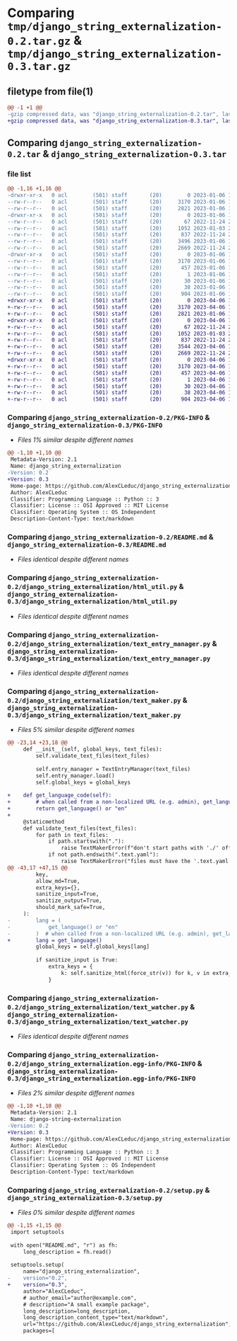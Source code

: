 # Comparing `tmp/django_string_externalization-0.2.tar.gz` & `tmp/django_string_externalization-0.3.tar.gz`

## filetype from file(1)

```diff
@@ -1 +1 @@
-gzip compressed data, was "django_string_externalization-0.2.tar", last modified: Fri Jan  6 18:31:37 2023, max compression
+gzip compressed data, was "django_string_externalization-0.3.tar", last modified: Thu Apr  6 19:53:17 2023, max compression
```

## Comparing `django_string_externalization-0.2.tar` & `django_string_externalization-0.3.tar`

### file list

```diff
@@ -1,16 +1,16 @@
-drwxr-xr-x   0 acl        (501) staff       (20)        0 2023-01-06 18:31:37.785011 django_string_externalization-0.2/
--rw-r--r--   0 acl        (501) staff       (20)     3170 2023-01-06 18:31:37.784844 django_string_externalization-0.2/PKG-INFO
--rw-r--r--   0 acl        (501) staff       (20)     2821 2023-01-06 16:32:29.000000 django_string_externalization-0.2/README.md
-drwxr-xr-x   0 acl        (501) staff       (20)        0 2023-01-06 18:31:37.784054 django_string_externalization-0.2/django_string_externalization/
--rw-r--r--   0 acl        (501) staff       (20)       67 2022-11-24 20:10:16.000000 django_string_externalization-0.2/django_string_externalization/__init__.py
--rw-r--r--   0 acl        (501) staff       (20)     1052 2023-01-03 21:23:08.000000 django_string_externalization-0.2/django_string_externalization/html_util.py
--rw-r--r--   0 acl        (501) staff       (20)      837 2022-11-24 20:10:16.000000 django_string_externalization-0.2/django_string_externalization/text_entry_manager.py
--rw-r--r--   0 acl        (501) staff       (20)     3496 2023-01-06 18:30:44.000000 django_string_externalization-0.2/django_string_externalization/text_maker.py
--rw-r--r--   0 acl        (501) staff       (20)     2669 2022-11-24 20:10:16.000000 django_string_externalization-0.2/django_string_externalization/text_watcher.py
-drwxr-xr-x   0 acl        (501) staff       (20)        0 2023-01-06 18:31:37.784655 django_string_externalization-0.2/django_string_externalization.egg-info/
--rw-r--r--   0 acl        (501) staff       (20)     3170 2023-01-06 18:31:37.000000 django_string_externalization-0.2/django_string_externalization.egg-info/PKG-INFO
--rw-r--r--   0 acl        (501) staff       (20)      457 2023-01-06 18:31:37.000000 django_string_externalization-0.2/django_string_externalization.egg-info/SOURCES.txt
--rw-r--r--   0 acl        (501) staff       (20)        1 2023-01-06 18:31:37.000000 django_string_externalization-0.2/django_string_externalization.egg-info/dependency_links.txt
--rw-r--r--   0 acl        (501) staff       (20)       30 2023-01-06 18:31:37.000000 django_string_externalization-0.2/django_string_externalization.egg-info/top_level.txt
--rw-r--r--   0 acl        (501) staff       (20)       38 2023-01-06 18:31:37.785066 django_string_externalization-0.2/setup.cfg
--rw-r--r--   0 acl        (501) staff       (20)      904 2023-01-06 18:31:12.000000 django_string_externalization-0.2/setup.py
+drwxr-xr-x   0 acl        (501) staff       (20)        0 2023-04-06 19:53:17.833226 django_string_externalization-0.3/
+-rw-r--r--   0 acl        (501) staff       (20)     3170 2023-04-06 19:53:17.833078 django_string_externalization-0.3/PKG-INFO
+-rw-r--r--   0 acl        (501) staff       (20)     2821 2023-01-06 16:32:29.000000 django_string_externalization-0.3/README.md
+drwxr-xr-x   0 acl        (501) staff       (20)        0 2023-04-06 19:53:17.832255 django_string_externalization-0.3/django_string_externalization/
+-rw-r--r--   0 acl        (501) staff       (20)       67 2022-11-24 20:10:16.000000 django_string_externalization-0.3/django_string_externalization/__init__.py
+-rw-r--r--   0 acl        (501) staff       (20)     1052 2023-01-03 21:23:08.000000 django_string_externalization-0.3/django_string_externalization/html_util.py
+-rw-r--r--   0 acl        (501) staff       (20)      837 2022-11-24 20:10:16.000000 django_string_externalization-0.3/django_string_externalization/text_entry_manager.py
+-rw-r--r--   0 acl        (501) staff       (20)     3544 2023-04-06 19:50:54.000000 django_string_externalization-0.3/django_string_externalization/text_maker.py
+-rw-r--r--   0 acl        (501) staff       (20)     2669 2022-11-24 20:10:16.000000 django_string_externalization-0.3/django_string_externalization/text_watcher.py
+drwxr-xr-x   0 acl        (501) staff       (20)        0 2023-04-06 19:53:17.832856 django_string_externalization-0.3/django_string_externalization.egg-info/
+-rw-r--r--   0 acl        (501) staff       (20)     3170 2023-04-06 19:53:17.000000 django_string_externalization-0.3/django_string_externalization.egg-info/PKG-INFO
+-rw-r--r--   0 acl        (501) staff       (20)      457 2023-04-06 19:53:17.000000 django_string_externalization-0.3/django_string_externalization.egg-info/SOURCES.txt
+-rw-r--r--   0 acl        (501) staff       (20)        1 2023-04-06 19:53:17.000000 django_string_externalization-0.3/django_string_externalization.egg-info/dependency_links.txt
+-rw-r--r--   0 acl        (501) staff       (20)       30 2023-04-06 19:53:17.000000 django_string_externalization-0.3/django_string_externalization.egg-info/top_level.txt
+-rw-r--r--   0 acl        (501) staff       (20)       38 2023-04-06 19:53:17.833273 django_string_externalization-0.3/setup.cfg
+-rw-r--r--   0 acl        (501) staff       (20)      904 2023-04-06 19:51:42.000000 django_string_externalization-0.3/setup.py
```

### Comparing `django_string_externalization-0.2/PKG-INFO` & `django_string_externalization-0.3/PKG-INFO`

 * *Files 1% similar despite different names*

```diff
@@ -1,10 +1,10 @@
 Metadata-Version: 2.1
 Name: django_string_externalization
-Version: 0.2
+Version: 0.3
 Home-page: https://github.com/AlexCLeduc/django_string_externalization
 Author: AlexCLeduc
 Classifier: Programming Language :: Python :: 3
 Classifier: License :: OSI Approved :: MIT License
 Classifier: Operating System :: OS Independent
 Description-Content-Type: text/markdown
```

### Comparing `django_string_externalization-0.2/README.md` & `django_string_externalization-0.3/README.md`

 * *Files identical despite different names*

### Comparing `django_string_externalization-0.2/django_string_externalization/html_util.py` & `django_string_externalization-0.3/django_string_externalization/html_util.py`

 * *Files identical despite different names*

### Comparing `django_string_externalization-0.2/django_string_externalization/text_entry_manager.py` & `django_string_externalization-0.3/django_string_externalization/text_entry_manager.py`

 * *Files identical despite different names*

### Comparing `django_string_externalization-0.2/django_string_externalization/text_maker.py` & `django_string_externalization-0.3/django_string_externalization/text_maker.py`

 * *Files 5% similar despite different names*

```diff
@@ -23,14 +23,18 @@
     def __init__(self, global_keys, text_files):
         self.validate_text_files(text_files)
 
         self.entry_manager = TextEntryManager(text_files)
         self.entry_manager.load()
         self.global_keys = global_keys
 
+    def get_language_code(self):
+        # when called from a non-localized URL (e.g. admin), get_language() is None
+        return get_language() or "en"
+
     @staticmethod
     def validate_text_files(text_files):
         for path in text_files:
             if path.startswith("."):
                 raise TextMakerError(f"don't start paths with './' offender: {path}")
             if not path.endswith(".text.yaml"):
                 raise TextMakerError("files must have the '.text.yaml' extension")
@@ -43,17 +47,15 @@
         key,
         allow_md=True,
         extra_keys={},
         sanitize_input=True,
         sanitize_output=True,
         should_mark_safe=True,
     ):
-        lang = (
-            get_language() or "en"
-        )  # when called from a non-localized URL (e.g. admin), get_language() is None
+        lang = get_language() 
         global_keys = self.global_keys[lang]
 
         if sanitize_input is True:
             extra_keys = {
                 k: self.sanitize_html(force_str(v)) for k, v in extra_keys.items()
             }
```

### Comparing `django_string_externalization-0.2/django_string_externalization/text_watcher.py` & `django_string_externalization-0.3/django_string_externalization/text_watcher.py`

 * *Files identical despite different names*

### Comparing `django_string_externalization-0.2/django_string_externalization.egg-info/PKG-INFO` & `django_string_externalization-0.3/django_string_externalization.egg-info/PKG-INFO`

 * *Files 2% similar despite different names*

```diff
@@ -1,10 +1,10 @@
 Metadata-Version: 2.1
 Name: django-string-externalization
-Version: 0.2
+Version: 0.3
 Home-page: https://github.com/AlexCLeduc/django_string_externalization
 Author: AlexCLeduc
 Classifier: Programming Language :: Python :: 3
 Classifier: License :: OSI Approved :: MIT License
 Classifier: Operating System :: OS Independent
 Description-Content-Type: text/markdown
```

### Comparing `django_string_externalization-0.2/setup.py` & `django_string_externalization-0.3/setup.py`

 * *Files 0% similar despite different names*

```diff
@@ -1,15 +1,15 @@
 import setuptools
 
 with open("README.md", "r") as fh:
     long_description = fh.read()
 
 setuptools.setup(
     name="django_string_externalization",
-    version="0.2",
+    version="0.3",
     author="AlexCLeduc",
     # author_email="author@example.com",
     # description="A small example package",
     long_description=long_description,
     long_description_content_type="text/markdown",
     url="https://github.com/AlexCLeduc/django_string_externalization",
     packages=[
```

